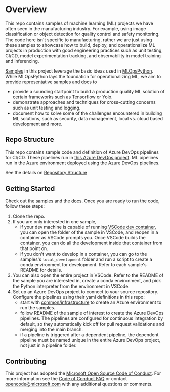 # Overview

This repo contains samples of machine learning (ML) projects we have often seen in the manufacturing industry. For example, using image classification or object detection for quality control and safety monitoring. The code here isn't specific to manufacturing, rather we are just using these samples to showcase how to build, deploy, and operationalize ML projects in production with good engineering practices such as unit testing, CI/CD, model experimentation tracking, and observability in model training and inferencing.

[Samples](samples) in this project leverage the basic ideas used in [MLOpsPython](https://github.com/microsoft/MLOpsPython). While MLOpsPython lays the foundation for operationalizing ML, we aim to provide representative samples and docs to 
- provide a sounding startpoint to build a production quality ML solution of certain frameworks such as Tensorflow or Yolo.
- demonstrate approaches and techniques for cross-cutting concerns such as unit testing and logging.
- document how to solve some of the challenges encountered in building ML solutions, such as security, data management, local vs. cloud based development and more. 

## Repo Structure

This repo contains sample code and definition of Azure DevOps pipelines for CI/CD. These pipelines run in [this Azure DevOps project](https://dev.azure.com/cse-manufacturing/MLOpsManufacturing/_build?view=folders). ML pipelines run in the Azure environment deployed using the Azure DevOps pipelines.

See the details on [Repository Structure](./docs/process/RepositoryStructure.md)

## Getting Started

Check out the [samples](./samples) and the [docs](./docs). Once you are ready to run the code, follow these steps:

1. Clone the repo.
2. If you are only interested in one sample,
    * if your dev machine is capable of running [VSCode dev container](https://code.visualstudio.com/docs/remote/containers-tutorial), you can open the folder of the sample in VSCode, and reopen in a container as VSCode prompts you. Once VSCode builds the container, you can do all the development inside that container from that point on.
    * if you don't want to develop in a container, you can go to the samples's `local_development` folder and run a script to create a conda environment for development. Refer to each sample's README for details.
3. You can also open the entire project in VSCode. Refer to the README of the sample you are interested in, create a conda environment, and pick the Python interpreter from the environment in VSCode.
4. Set up an Azure DevOps project to connect to your source repository. Configure the pipelines using their yaml definitions in this repo:
    * start with [common/infrastructure](common/infrastructure/README.md) to create an Azure environment to run the samples.
    * follow README of the sample of interest to create the Azure DevOps pipelines. The pipelines are configured for continuous integration by default, so they automatically kick off for pull request validations and merging into the main branch.
    * if a pipeline is triggered after a dependent pipeline, the dependent pipeline must be named unique in the entire Azure DevOps project, not just in a pipeline folder.

## Contributing

This project has adopted the [Microsoft Open Source Code of Conduct](https://opensource.microsoft.com/codeofconduct/). For more information see the [Code of Conduct FAQ](https://opensource.microsoft.com/codeofconduct/faq/) or contact [opencode@microsoft.com](mailto:opencode@microsoft.com) with any additional questions or comments.
